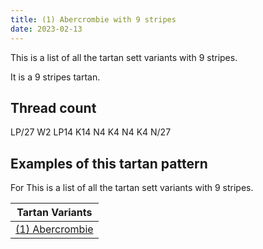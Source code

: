 ```yaml
---
title: (1) Abercrombie with 9 stripes
date: 2023-02-13
---
```

This is a list of all the tartan sett variants with 9 stripes.

It is a 9 stripes tartan.


## Thread count
LP/27 W2 LP14 K14 N4 K4 N4 K4 N/27

## Examples of this tartan pattern
For This is a list of all the tartan sett variants with 9 stripes.

| Tartan Variants |
|---------------|
| [(1) Abercrombie](/variants/lp/27/w2/lp14/k14/n4/k4/n4/k4/n/27-k000000-lp868aff-n86ae9a-wffffff/)||
